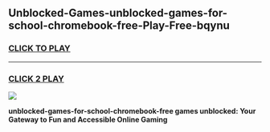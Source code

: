 
## Unblocked-Games-unblocked-games-for-school-chromebook-free-Play-Free-bqynu
<h3>
<a href="https://premium76.site?title=unblocked-games-for-school-chromebook-free&ref=15A">CLICK TO PLAY</a></h3>
<hr>

<h3>
<a href="https://premium76.site?title=unblocked-games-for-school-chromebook-free&ref=15A">CLICK 2 PLAY</a>
  
</h3>

<a href="https://premium76.site?title=unblocked-games-for-school-chromebook-free&ref=15A"><img src="https://clearcache.store/games.png"></a>


**unblocked-games-for-school-chromebook-free games unblocked: Your Gateway to Fun and Accessible Online Gaming**
